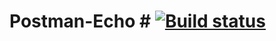 # Postman-Echo # [![Build status](https://ci.appveyor.com/api/projects/status/8kkkdqo354ks29qy?svg=true)](https://ci.appveyor.com/project/AlexeyPotapenko/postman-echo)
